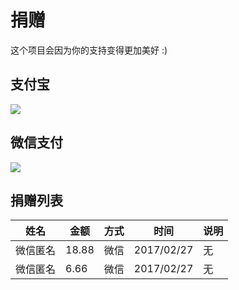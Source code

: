 # 捐赠

这个项目会因为你的支持变得更加美好 :)

## 支付宝

![](https://ooo.0o0.ooo/2017/02/23/58ae89e27ffb8.png
)

## 微信支付

![](https://ooo.0o0.ooo/2017/02/25/58b142193bed3.png
)


## 捐赠列表

| 姓名 | 金额 | 方式 | 时间 | 说明 |
| ------| ------ | ------ | ------ | ------ |
| 微信匿名 | 18.88 | 微信 | 2017/02/27 | 无 |
| 微信匿名 | 6.66 | 微信 | 2017/02/27 | 无 |
